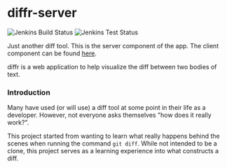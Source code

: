 # diffr-server
![Jenkins Build Status](https://img.shields.io/jenkins/build?jobUrl=http%3A%2F%2Fpi.anthli.com%3A8080%2Fjob%2Fdiffr-server%2Fjob%2Fdev-spring-boot%2F)
![Jenkins Test Status](https://img.shields.io/jenkins/tests?compact_message&jobUrl=http%3A%2F%2Fpi.anthli.com%3A8080%2Fjob%2Fdiffr-server%2Fjob%2Fdev-spring-boot%2F)

Just another diff tool. This is the server component of the app. The client
component can be found [here](https://github.com/anthli/diffr-client).

diffr is a web application to help visualize the diff between two bodies of
text.

### Introduction
Many have used (or will use) a diff tool at some point in their life as
a developer. However, not everyone asks themselves "how does it really work?".

This project started from wanting to learn what really happens behind the scenes
when running the command `git diff`. While not intended to be a clone, this
project serves as a learning experience into what constructs a diff.
